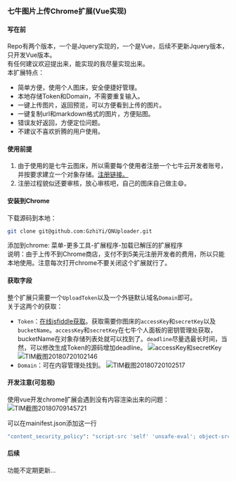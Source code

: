 ### 七牛图片上传Chrome扩展(Vue实现)
#### 写在前
Repo有两个版本，一个是Jquery实现的，一个是Vue，后续不更新Jquery版本，只开发Vue版本。  
有任何建议欢迎提出来，能实现的我尽量实现出来。  
本扩展特点：
- 简单方便，使用个人图床，安全便捷好管理。
- 本地存储Token和Domain，不需要重复输入。
- 一键上传图片，返回预览，可以方便看到上传的图片。
- 一键复制url和markdown格式的图片，方便贴图。
- 错误友好返回，方便定位问题。
- 不建议不喜欢折腾的用户使用。

#### 使用前提
1. 由于使用的是七牛云图床，所以需要每个使用者注册一个七牛云开发者账号，并按要求建立一个对象存储。[注册链接。](https://portal.qiniu.com/signup?code=3lfwclvxx0c42)
2. 注册过程貌似还要审核，放心审核吧，自己的图床自己做主😄。

#### 安装到Chrome
下载源码到本地：
```bash
git clone git@github.com:GzhiYi/QNUploader.git
```
添加到chrome: 菜单-更多工具-扩展程序-加载已解压的扩展程序  
说明：由于上传不到Chrome商店，支付不到5美元注册开发者的费用，所以只能本地使用。注意每次打开chrome不要关闭这个扩展就行了。

#### 获取字段
整个扩展只需要一个`UploadToken`以及一个外链默认域名`Domain`即可。  
关于这两个的获取：
- `Token`：[在线jsfiddle获取](http://jsfiddle.net/b0zt725o/3/)。获取需要你图床的`accessKey`和`secretKey`以及`bucketName`。`accessKey`和`secretKey`在七牛个人面板的密钥管理处获取，bucketName在对象存储列表处就可以找到了。`deadline`尽量选最长时间，当然，可以修改生成Token的源码增加deadline。
![accessKey和secretKey](http://p7b9iw239.bkt.clouddn.com/TIM截图20180720101949.png)
![TIM截图20180720102146](http://p7b9iw239.bkt.clouddn.com/TIM截图20180720102146.png)
- `Domain`：可在内容管理处找到。
![TIM截图20180720102517](http://p7b9iw239.bkt.clouddn.com/TIM截图20180720102517.png)

#### 开发注意(可忽视)
使用vue开发chrome扩展会遇到没有内容渲染出来的问题：  
![TIM截图20180709145721](http://p7b9iw239.bkt.clouddn.com/TIM截图20180709145721.png)

可以在mainifest.json添加这一行
```bash
"content_security_policy": "script-src 'self' 'unsafe-eval'; object-src 'self'"
```

#### 后续
功能不定期更新...